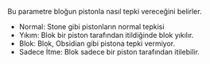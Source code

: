 Bu parametre bloğun pistonla nasıl tepki vereceğini belirler.

* Normal: Stone gibi pistonların normal tepkisi
* Yıkım: Blok bir piston tarafından itildiğinde blok yıkılır.
* Blok: Blok, Obsidian gibi pistona tepki vermiyor.
* Sadece İtme: Blok sadece bir piston tarafından itilebilir.